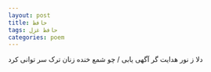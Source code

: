 ```yaml
---
layout: post
title: حافظ
tags: حافظ غزل
categories: poem
---
```


دلا ز نور هدایت گر آگهی یابی / چو شمع خنده زنان ترک سر توانی کرد